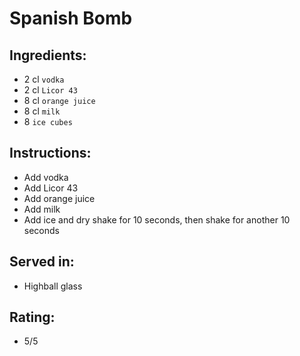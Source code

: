 # Spanish Bomb

## Ingredients:
- 2 cl `vodka`
- 2 cl `Licor 43`
- 8 cl `orange juice`
- 8 cl `milk`
- 8 `ice cubes`

## Instructions:
- Add vodka
- Add Licor 43
- Add orange juice
- Add milk
- Add ice and dry shake for 10 seconds, then shake for another 10 seconds

## Served in:
- Highball glass

## Rating:
- 5/5
